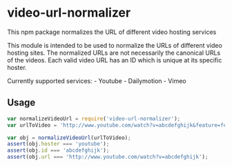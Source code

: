 # video-url-normalizer

This npm package normalizes the URL of different video hosting services

This module is intended to be used to normalize the URLs of different video hosting sites.
The normalized URLs are not necessarily the canonical URLs of the videos.
Each valid video URL has an ID which is unique at its specific hoster.

Currently supported services:
	- Youtube
	- Dailymotion
	- Vimeo

## Usage
```JavaScript
var normalizeVideoUrl = require('video-url-normalizer');
var urlToVideo = 'http://www.youtube.com/watch?v=abcdefghijk&feature=feedrec_grec_index';

var obj = normalizeVideoUrl(urlToVideo);
assert(obj.hoster === 'youtube');
assert(obj.id === 'abcdefghijk');
assert(obj.url === 'http://www.youtube.com/watch?v=abcdefghijk');
```
